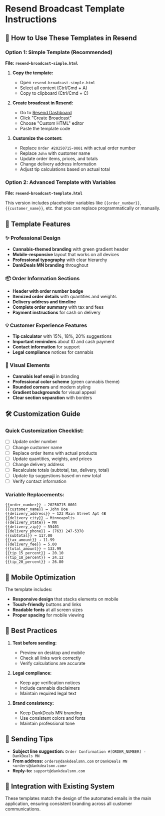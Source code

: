 # Resend Broadcast Template Instructions

## 🎯 How to Use These Templates in Resend

### Option 1: Simple Template (Recommended)

**File: `resend-broadcast-simple.html`**

1. **Copy the template:**
   - Open `resend-broadcast-simple.html`
   - Select all content (Ctrl/Cmd + A)
   - Copy to clipboard (Ctrl/Cmd + C)

2. **Create broadcast in Resend:**
   - Go to [Resend Dashboard](https://resend.com/broadcasts)
   - Click "Create Broadcast"
   - Choose "Custom HTML" editor
   - Paste the template code

3. **Customize the content:**
   - Replace `Order #20250715-0001` with actual order number
   - Replace `John` with customer name
   - Update order items, prices, and totals
   - Change delivery address information
   - Adjust tip calculations based on actual total

### Option 2: Advanced Template with Variables

**File: `resend-broadcast-template.html`**

This version includes placeholder variables like `{{order_number}}`, `{{customer_name}}`, etc. that you can replace programmatically or manually.

## 📧 Template Features

### ✨ Professional Design

- **Cannabis-themed branding** with green gradient header
- **Mobile-responsive** layout that works on all devices
- **Professional typography** with clear hierarchy
- **DankDeals MN branding** throughout

### 📦 Order Information Sections

- **Header with order number badge**
- **Itemized order details** with quantities and weights
- **Delivery address and timeline**
- **Complete order summary** with tax and fees
- **Payment instructions** for cash on delivery

### 💡 Customer Experience Features

- **Tip calculator** with 15%, 18%, 20% suggestions
- **Important reminders** about ID and cash payment
- **Contact information** for support
- **Legal compliance** notices for cannabis

### 🎨 Visual Elements

- **Cannabis leaf emoji** in branding
- **Professional color scheme** (green cannabis theme)
- **Rounded corners** and modern styling
- **Gradient backgrounds** for visual appeal
- **Clear section separation** with borders

## 🛠 Customization Guide

### Quick Customization Checklist:

- [ ] Update order number
- [ ] Change customer name
- [ ] Replace order items with actual products
- [ ] Update quantities, weights, and prices
- [ ] Change delivery address
- [ ] Recalculate totals (subtotal, tax, delivery, total)
- [ ] Update tip suggestions based on new total
- [ ] Verify contact information

### Variable Replacements:

```
{{order_number}} → 20250715-0001
{{customer_name}} → John Doe
{{delivery_address}} → 123 Main Street Apt 4B
{{delivery_city}} → Minneapolis
{{delivery_state}} → MN
{{delivery_zip}} → 55401
{{delivery_phone}} → (763) 247-5378
{{subtotal}} → 117.00
{{tax_amount}} → 11.99
{{delivery_fee}} → 5.00
{{total_amount}} → 133.99
{{tip_15_percent}} → 20.10
{{tip_18_percent}} → 24.12
{{tip_20_percent}} → 26.80
```

## 📱 Mobile Optimization

The template includes:

- **Responsive design** that stacks elements on mobile
- **Touch-friendly** buttons and links
- **Readable fonts** at all screen sizes
- **Proper spacing** for mobile viewing

## 🚀 Best Practices

1. **Test before sending:**
   - Preview on desktop and mobile
   - Check all links work correctly
   - Verify calculations are accurate

2. **Legal compliance:**
   - Keep age verification notices
   - Include cannabis disclaimers
   - Maintain required legal text

3. **Brand consistency:**
   - Keep DankDeals MN branding
   - Use consistent colors and fonts
   - Maintain professional tone

## 📧 Sending Tips

- **Subject line suggestion:** `Order Confirmation #[ORDER_NUMBER] - DankDeals MN`
- **From address:** `orders@dankdealsmn.com` or `DankDeals MN <orders@dankdealsmn.com>`
- **Reply-to:** `support@dankdealsmn.com`

## 🔗 Integration with Existing System

These templates match the design of the automated emails in the main application, ensuring consistent branding across all customer communications.
